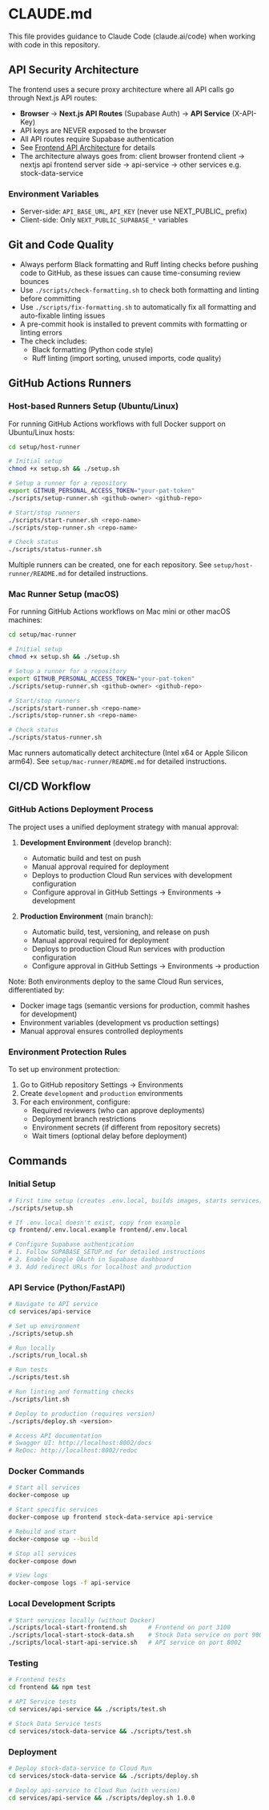 # CLAUDE.md

This file provides guidance to Claude Code (claude.ai/code) when working with code in this repository.

## API Security Architecture

The frontend uses a secure proxy architecture where all API calls go through Next.js API routes:

- **Browser** → **Next.js API Routes** (Supabase Auth) → **API Service** (X-API-Key)
- API keys are NEVER exposed to the browser
- All API routes require Supabase authentication
- See [Frontend API Architecture](frontend/API_ARCHITECTURE.md) for details
- The architecture always goes from: client browser frontend client → nextjs api frontend server side → api-service → other services e.g. stock-data-service

### Environment Variables
- Server-side: `API_BASE_URL`, `API_KEY` (never use NEXT_PUBLIC_ prefix)
- Client-side: Only `NEXT_PUBLIC_SUPABASE_*` variables

## Git and Code Quality

- Always perform Black formatting and Ruff linting checks before pushing code to GitHub, as these issues can cause time-consuming review bounces
- Use `./scripts/check-formatting.sh` to check both formatting and linting before committing
- Use `./scripts/fix-formatting.sh` to automatically fix all formatting and auto-fixable linting issues
- A pre-commit hook is installed to prevent commits with formatting or linting errors
- The check includes:
  - Black formatting (Python code style)
  - Ruff linting (import sorting, unused imports, code quality)

## GitHub Actions Runners

### Host-based Runners Setup (Ubuntu/Linux)
For running GitHub Actions workflows with full Docker support on Ubuntu/Linux hosts:

```bash
cd setup/host-runner

# Initial setup
chmod +x setup.sh && ./setup.sh

# Setup a runner for a repository
export GITHUB_PERSONAL_ACCESS_TOKEN="your-pat-token"
./scripts/setup-runner.sh <github-owner> <github-repo>

# Start/stop runners
./scripts/start-runner.sh <repo-name>
./scripts/stop-runner.sh <repo-name>

# Check status
./scripts/status-runner.sh
```

Multiple runners can be created, one for each repository. See `setup/host-runner/README.md` for detailed instructions.

### Mac Runner Setup (macOS)
For running GitHub Actions workflows on Mac mini or other macOS machines:

```bash
cd setup/mac-runner

# Initial setup
chmod +x setup.sh && ./setup.sh

# Setup a runner for a repository
export GITHUB_PERSONAL_ACCESS_TOKEN="your-pat-token"
./scripts/setup-runner.sh <github-owner> <github-repo>

# Start/stop runners
./scripts/start-runner.sh <repo-name>
./scripts/stop-runner.sh <repo-name>

# Check status
./scripts/status-runner.sh
```

Mac runners automatically detect architecture (Intel x64 or Apple Silicon arm64). See `setup/mac-runner/README.md` for detailed instructions.

## CI/CD Workflow

### GitHub Actions Deployment Process

The project uses a unified deployment strategy with manual approval:

1. **Development Environment** (develop branch):
   - Automatic build and test on push
   - Manual approval required for deployment
   - Deploys to production Cloud Run services with development configuration
   - Configure approval in GitHub Settings → Environments → development

2. **Production Environment** (main branch):
   - Automatic build, test, versioning, and release on push
   - Manual approval required for deployment
   - Deploys to production Cloud Run services with production configuration
   - Configure approval in GitHub Settings → Environments → production

Note: Both environments deploy to the same Cloud Run services, differentiated by:
- Docker image tags (semantic versions for production, commit hashes for development)
- Environment variables (development vs production settings)
- Manual approval ensures controlled deployments

### Environment Protection Rules

To set up environment protection:
1. Go to GitHub repository Settings → Environments
2. Create `development` and `production` environments
3. For each environment, configure:
   - Required reviewers (who can approve deployments)
   - Deployment branch restrictions
   - Environment secrets (if different from repository secrets)
   - Wait timers (optional delay before deployment)

## Commands

### Initial Setup
```bash
# First time setup (creates .env.local, builds images, starts services)
./scripts/setup.sh

# If .env.local doesn't exist, copy from example
cp frontend/.env.local.example frontend/.env.local

# Configure Supabase authentication
# 1. Follow SUPABASE_SETUP.md for detailed instructions
# 2. Enable Google OAuth in Supabase dashboard
# 3. Add redirect URLs for localhost and production
```

### API Service (Python/FastAPI)
```bash
# Navigate to API service
cd services/api-service

# Set up environment
./scripts/setup.sh

# Run locally
./scripts/run_local.sh

# Run tests
./scripts/test.sh

# Run linting and formatting checks
./scripts/lint.sh

# Deploy to production (requires version)
./scripts/deploy.sh <version>

# Access API documentation
# Swagger UI: http://localhost:8002/docs
# ReDoc: http://localhost:8002/redoc
```

### Docker Commands
```bash
# Start all services
docker-compose up

# Start specific services
docker-compose up frontend stock-data-service api-service

# Rebuild and start
docker-compose up --build

# Stop all services
docker-compose down

# View logs
docker-compose logs -f api-service
```

### Local Development Scripts
```bash
# Start services locally (without Docker)
./scripts/local-start-frontend.sh      # Frontend on port 3100
./scripts/local-start-stock-data.sh    # Stock Data service on port 9000
./scripts/local-start-api-service.sh   # API service on port 8002
```

### Testing
```bash
# Frontend tests
cd frontend && npm test

# API Service tests
cd services/api-service && ./scripts/test.sh

# Stock Data Service tests
cd services/stock-data-service && ./scripts/test.sh
```

### Deployment
```bash
# Deploy stock-data-service to Cloud Run
cd services/stock-data-service && ./scripts/deploy.sh

# Deploy api-service to Cloud Run (with version)
cd services/api-service && ./scripts/deploy.sh 1.0.0
```